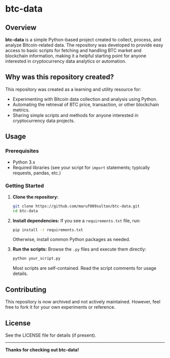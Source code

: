 # btc-data

## Overview

**btc-data** is a simple Python-based project created to collect, process, and analyze Bitcoin-related data. The repository was developed to provide easy access to basic scripts for fetching and handling BTC market and blockchain information, making it a helpful starting point for anyone interested in cryptocurrency data analytics or automation.

## Why was this repository created?

This repository was created as a learning and utility resource for:
- Experimenting with Bitcoin data collection and analysis using Python.
- Automating the retrieval of BTC price, transaction, or other blockchain metrics.
- Sharing simple scripts and methods for anyone interested in cryptocurrency data projects.

## Usage

### Prerequisites

- Python 3.x
- Required libraries (see your script for `import` statements; typically requests, pandas, etc.)

### Getting Started

1. **Clone the repository:**
   ```sh
   git clone https://github.com/maruf009sultan/btc-data.git
   cd btc-data
   ```

2. **Install dependencies:**
   If you see a `requirements.txt` file, run:
   ```sh
   pip install -r requirements.txt
   ```
   Otherwise, install common Python packages as needed.

3. **Run the scripts:**
   Browse the `.py` files and execute them directly:
   ```sh
   python your_script.py
   ```

   Most scripts are self-contained. Read the script comments for usage details.

## Contributing

This repository is now archived and not actively maintained. However, feel free to fork it for your own experiments or reference.

## License

See the LICENSE file for details (if present).

---

**Thanks for checking out btc-data!**
